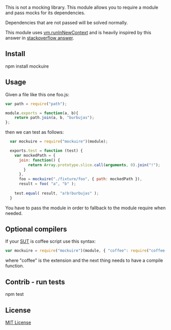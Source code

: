 This is not a mocking library. 
This module allows you to require a module and pass mocks for its dependencies.

Dependencies that are not passed will be solved normally.

This module uses [vm.runInNewContext](http://nodejs.org/api/all.html#all_vm_runinnewcontext_code_sandbox_filename) and is heavily inspired by this answer in [stackoverflow answer](http://stackoverflow.com/a/10869838/234047).

## Install

  npm install mockuire

## Usage

Given a file like this one foo.js:

```js
var path = require("path");

module.exports = function(a, b){
    return path.join(a, b, "burbujas");
};
```

then we can test as follows:

```js
  var mockuire = require("mockuire")(module);

  exports.test = function (test) {
    var mockedPath = { 
      join: function() { 
          return Array.prototype.slice.call(arguments, 0).join("!"); 
        } 
      },
      foo = mockuire("./fixture/foo", { path: mockedPath }),
      result = foo( "a", "b" );
    
    test.equal( result, "a!b!burbujas" );
  }
```

You have to pass the module in order to fallback to the module require when needed.


## Optional compilers

If your [SUT](http://en.wikipedia.org/wiki/System_under_test) is coffee script use this syntax:

```js
var mockuire = require("mockuire")(module, { "coffee": require("coffee-script") });
```

where "coffee" is the extension and the next thing needs to have a compile function.


## Contrib - run tests

  npm test


## License 

[MIT License](http://www.opensource.org/licenses/mit-license.php)
